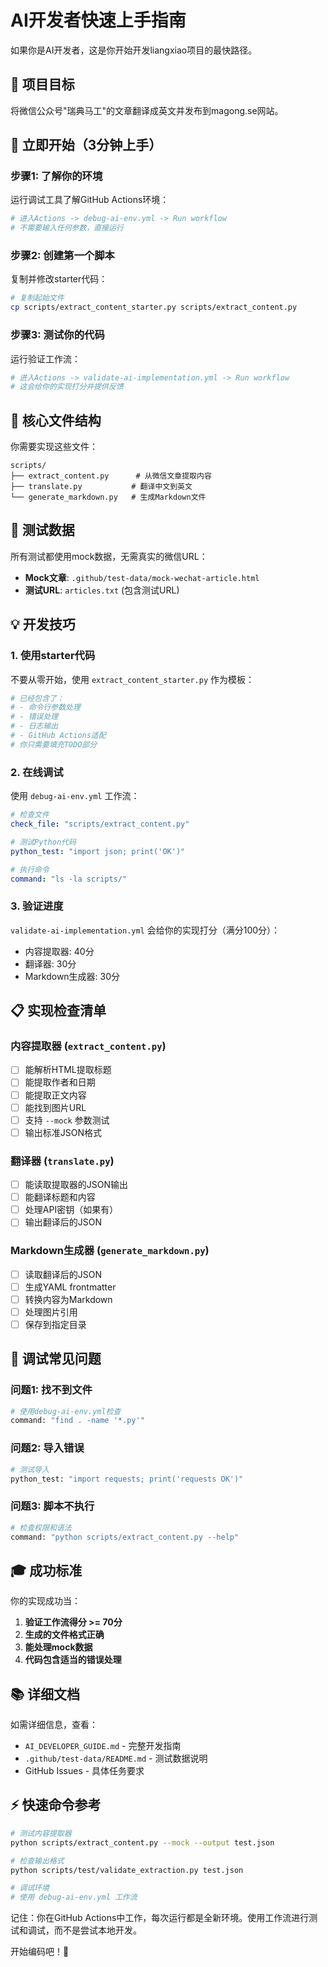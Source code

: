 # AI开发者快速上手指南

如果你是AI开发者，这是你开始开发liangxiao项目的最快路径。

## 🎯 项目目标
将微信公众号"瑞典马工"的文章翻译成英文并发布到magong.se网站。

## 🚀 立即开始（3分钟上手）

### 步骤1: 了解你的环境
运行调试工具了解GitHub Actions环境：

```yaml
# 进入Actions -> debug-ai-env.yml -> Run workflow
# 不需要输入任何参数，直接运行
```

### 步骤2: 创建第一个脚本
复制并修改starter代码：

```bash
# 复制起始文件
cp scripts/extract_content_starter.py scripts/extract_content.py
```

### 步骤3: 测试你的代码
运行验证工作流：

```yaml
# 进入Actions -> validate-ai-implementation.yml -> Run workflow
# 这会给你的实现打分并提供反馈
```

## 📁 核心文件结构

你需要实现这些文件：

```
scripts/
├── extract_content.py      # 从微信文章提取内容
├── translate.py           # 翻译中文到英文
└── generate_markdown.py   # 生成Markdown文件
```

## 🧪 测试数据

所有测试都使用mock数据，无需真实的微信URL：

- **Mock文章**: `.github/test-data/mock-wechat-article.html`
- **测试URL**: `articles.txt` (包含测试URL)

## 💡 开发技巧

### 1. 使用starter代码
不要从零开始，使用 `extract_content_starter.py` 作为模板：

```python
# 已经包含了：
# - 命令行参数处理
# - 错误处理
# - 日志输出
# - GitHub Actions适配
# 你只需要填充TODO部分
```

### 2. 在线调试
使用 `debug-ai-env.yml` 工作流：

```yaml
# 检查文件
check_file: "scripts/extract_content.py"

# 测试Python代码
python_test: "import json; print('OK')"

# 执行命令
command: "ls -la scripts/"
```

### 3. 验证进度
`validate-ai-implementation.yml` 会给你的实现打分（满分100分）：

- 内容提取器: 40分
- 翻译器: 30分
- Markdown生成器: 30分

## 📋 实现检查清单

### 内容提取器 (`extract_content.py`)
- [ ] 能解析HTML提取标题
- [ ] 能提取作者和日期
- [ ] 能提取正文内容
- [ ] 能找到图片URL
- [ ] 支持 `--mock` 参数测试
- [ ] 输出标准JSON格式

### 翻译器 (`translate.py`)
- [ ] 能读取提取器的JSON输出
- [ ] 能翻译标题和内容
- [ ] 处理API密钥（如果有）
- [ ] 输出翻译后的JSON

### Markdown生成器 (`generate_markdown.py`)  
- [ ] 读取翻译后的JSON
- [ ] 生成YAML frontmatter
- [ ] 转换内容为Markdown
- [ ] 处理图片引用
- [ ] 保存到指定目录

## 🔧 调试常见问题

### 问题1: 找不到文件
```bash
# 使用debug-ai-env.yml检查
command: "find . -name '*.py'"
```

### 问题2: 导入错误
```bash
# 测试导入
python_test: "import requests; print('requests OK')"
```

### 问题3: 脚本不执行
```bash
# 检查权限和语法
command: "python scripts/extract_content.py --help"
```

## 🎓 成功标准

你的实现成功当：

1. **验证工作流得分 >= 70分**
2. **生成的文件格式正确**
3. **能处理mock数据**
4. **代码包含适当的错误处理**

## 📚 详细文档

如需详细信息，查看：
- `AI_DEVELOPER_GUIDE.md` - 完整开发指南
- `.github/test-data/README.md` - 测试数据说明
- GitHub Issues - 具体任务要求

## ⚡ 快速命令参考

```bash
# 测试内容提取器
python scripts/extract_content.py --mock --output test.json

# 检查输出格式
python scripts/test/validate_extraction.py test.json

# 调试环境
# 使用 debug-ai-env.yml 工作流
```

记住：你在GitHub Actions中工作，每次运行都是全新环境。使用工作流进行测试和调试，而不是尝试本地开发。

开始编码吧！🚀